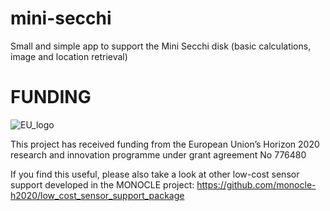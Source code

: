 # mini-secchi
Small and simple app to support the Mini Secchi disk (basic calculations, image and location retrieval)

# FUNDING

![EU_logo](https://ec.europa.eu/easme/sites/easme-site/files/euflag.png)

This project has received funding from the European Union’s Horizon 2020 research and innovation programme under grant agreement No 776480

If you find this useful, please also take a look at other low-cost sensor support developed in the MONOCLE project: https://github.com/monocle-h2020/low_cost_sensor_support_package